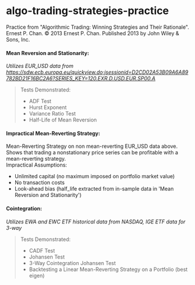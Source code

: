 # algo-trading-strategies-practice

Practice from "Algorithmic Trading: Winning Strategies and Their Rationale". Ernest P. Chan. © 2013 Ernest P. Chan. Published 2013 by John Wiley & Sons, Inc.

#### Mean Reversion and Stationarity:  
_Utilizes EUR_USD data from https://sdw.ecb.europa.eu/quickview.do;jsessionid=D2CD02A53B09A6A89782BD21F16BC2A6?SERIES_KEY=120.EXR.D.USD.EUR.SP00.A_
> Tests Demonstrated:
> - ADF Test
> - Hurst Exponent
> - Variance Ratio Test
> - Half-Life of Mean Reversion


  
#### Impractical Mean-Reverting Strategy:
Mean-Reverting Strategy on non mean-reverting EUR_USD data above. Shows that trading a nonstationary price series can be profitable with a mean-reverting strategy.  
Impractical Assumptions:
 - Unlimited capital (no maximum imposed on portfolio market value)
 - No transaction costs
 - Look-ahead bias (half_life extracted from in-sample data in 'Mean Reversion and Stationarity')

#### Cointegration:
_Utilizes EWA and EWC ETF historical data from NASDAQ, IGE ETF data for 3-way_
> Tests Demonstrated:
> - CADF Test
> - Johansen Test
> - 3-Way Cointegration Johansen Test
> - Backtesting a Linear Mean-Reverting Strategy on a Portfolio (best eigen)
